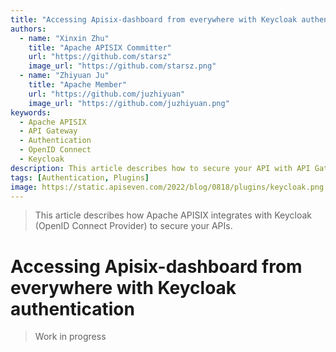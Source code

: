 ```yaml
---
title: "Accessing Apisix-dashboard from everywhere with Keycloak authentication"
authors:
  - name: "Xinxin Zhu"
    title: "Apache APISIX Committer"
    url: "https://github.com/starsz"
    image_url: "https://github.com/starsz.png"
  - name: "Zhiyuan Ju"
    title: "Apache Member"
    url: "https://github.com/juzhiyuan"
    image_url: "https://github.com/juzhiyuan.png"
keywords:
  - Apache APISIX
  - API Gateway
  - Authentication
  - OpenID Connect
  - Keycloak
description: This article describes how to secure your API with API Gateway Apache APISIX and Keycloak, and introduces OpenID Connect related concepts and interaction flow.
tags: [Authentication, Plugins]
image: https://static.apiseven.com/2022/blog/0818/plugins/keycloak.png
---
```


> This article describes how Apache APISIX integrates with Keycloak (OpenID Connect Provider) to secure your APIs.

<!--truncate-->




# Accessing Apisix-dashboard from everywhere with Keycloak authentication

> Work in progress

